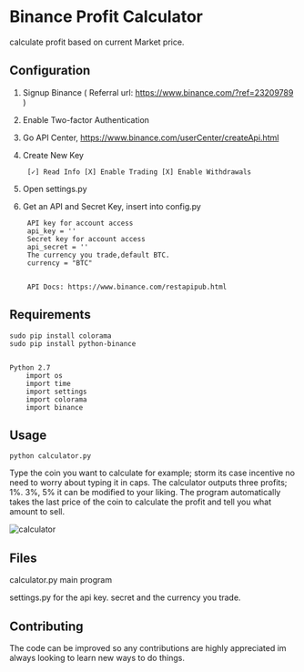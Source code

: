 # Binance Profit Calculator
calculate profit based on current Market price.


## Configuration

1. Signup Binance ( Referral url: https://www.binance.com/?ref=23209789 )
2. Enable Two-factor Authentication
3. Go API Center, https://www.binance.com/userCenter/createApi.html
4. Create New Key

        [✓] Read Info [X] Enable Trading [X] Enable Withdrawals 
5. Open settings.py
6. Get an API and Secret Key, insert into config.py

        API key for account access
        api_key = ''
        Secret key for account access
        api_secret = ''
        The currency you trade,default BTC.
        currency = "BTC"


        API Docs: https://www.binance.com/restapipub.html

## Requirements

    sudo pip install colorama
    sudo pip install python-binance
    
    
    Python 2.7
        import os
        import time
        import settings
        import colorama
        import binance


## Usage

    python calculator.py

Type the coin you want to calculate for example; storm its case incentive no need to worry about typing it in caps. The calculator outputs three profits; 1%. 3%, 5% it can be modified to your liking. The program automatically takes the last price of the coin to calculate the profit and tell you what amount to sell.


![calculator](http://excdn.pw/img/binance-calculator.png)

## Files

calculator.py main program

settings.py for the api key. secret and the currency you trade.


## Contributing
The code can be improved so any contributions are highly appreciated im always looking to learn new ways to do things.
